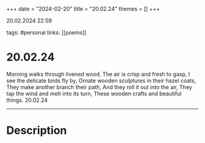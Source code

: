 +++
date = "2024-02-20"
title = "20.02.24"
themes = []
+++

20.02.2024 22:59

tags: #personal
links: [[poems]]

# 20.02.24

Morning walks through livened wood,
The air is crisp and fresh to gasp,
I see the delicate birds fly by,
Ornate wooden sculptures in their hazel coats,
They make another branch their path,
And they roll it out into the air,
They tap the wind and melt into its turn,
These wooden crafts and beautiful things.
20.02.24

---

# Description


